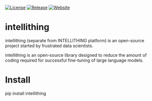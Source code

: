 <p align="center">

[![License](https://img.shields.io/github/license/Saeidjamali/intellithing)](https://github.com/Saeidjamali/intellithing/blob/main/LICENSE)
[![Release](https://img.shields.io/github/v/release/Saeidjamali/intellithing?label=release)](https://github.com/Saeidjamali/intellithing/releases)
[![Website](https://img.shields.io/badge/website-online-800080)](https://intellithing.tech)

</p>



# intellithing

intellithing (separate from INTELLITHING platform) is an open-source project started by frustrated data scientists.

intellithing is an open-source library designed to reduce the amount of coding required for successful fine-tuning of large language models. 

# Install
pip install intellithing
